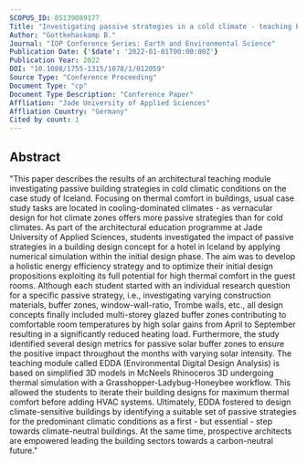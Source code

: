 ```yaml
---
SCOPUS_ID: 85139089177
Title: "Investigating passive strategies in a cold climate - teaching EDDA in architectural education"
Author: "Gottkehaskamp B."
Journal: "IOP Conference Series: Earth and Environmental Science"
Publication Date: {'$date': '2022-01-01T00:00:00Z'}
Publication Year: 2022
DOI: "10.1088/1755-1315/1078/1/012059"
Source Type: "Conference Proceeding"
Document Type: "cp"
Document Type Description: "Conference Paper"
Affliation: "Jade University of Applied Sciences"
Affliation Country: "Germany"
Cited by count: 1
---
```


## Abstract
"This paper describes the results of an architectural teaching module investigating passive building strategies in cold climatic conditions on the case study of Iceland. Focusing on thermal comfort in buildings, usual case study tasks are located in cooling-dominated climates - as vernacular design for hot climate zones offers more passive strategies than for cold climates. As part of the architectural education programme at Jade University of Applied Sciences, students investigated the impact of passive strategies in a building design concept for a hotel in Iceland by applying numerical simulation within the initial design phase. The aim was to develop a holistic energy efficiency strategy and to optimize their initial design propositions exploiting its full potential for high thermal comfort in the guest rooms. Although each student started with an individual research question for a specific passive strategy, i.e., investigating varying construction materials, buffer zones, window-wall-ratio, Trombe walls, etc., all design concepts finally included multi-storey glazed buffer zones contributing to comfortable room temperatures by high solar gains from April to September resulting in a significantly reduced heating load. Furthermore, the study identified several design metrics for passive solar buffer zones to ensure the positive impact throughout the months with varying solar intensity. The teaching module called EDDA (Environmental Digital Design Analysis) is based on simplified 3D models in McNeels Rhinoceros 3D undergoing thermal simulation with a Grasshopper-Ladybug-Honeybee workflow. This allowed the students to iterate their building designs for maximum thermal comfort before adding HVAC systems. Ultimately, EDDA fostered to design climate-sensitive buildings by identifying a suitable set of passive strategies for the predominant climatic conditions as a first - but essential - step towards climate-neutral buildings. At the same time, prospective architects are empowered leading the building sectors towards a carbon-neutral future."
